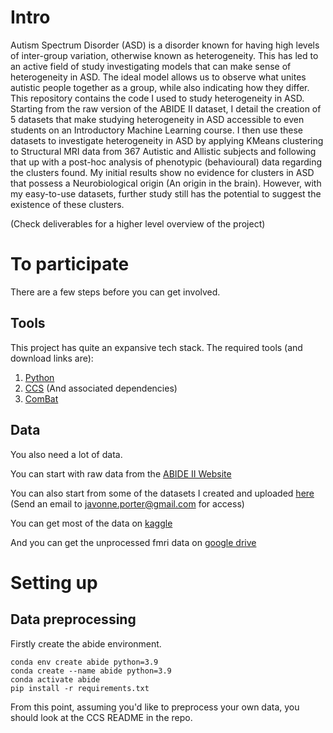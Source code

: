 # Intro

Autism Spectrum Disorder (ASD) is a disorder known for having high levels of inter-group variation, otherwise known as heterogeneity. This has led to an active field of study investigating models that can make sense of heterogeneity in ASD. The ideal model allows us to observe what unites autistic people together as a group, while also indicating how they differ. This repository contains the code I used to study heterogeneity in ASD. Starting from the raw version of the ABIDE II dataset, I detail the creation of 5 datasets that make studying heterogeneity in ASD accessible to even students on an Introductory Machine Learning course. I then use these datasets to investigate heterogeneity in ASD by applying KMeans clustering to Structural MRI data from 367 Autistic and Allistic subjects and following that up with a post-hoc analysis of phenotypic (behavioural) data regarding the clusters found. My initial results show no evidence for clusters in ASD that possess a Neurobiological origin (An origin in the brain). However, with my easy-to-use datasets, further study still has the potential to suggest the existence of these clusters.

(Check deliverables for a higher level overview of the project)

# To participate
There are a few steps before you can get involved.


## Tools

This project has quite an expansive tech stack. The required tools (and download links are):

1. [Python](https://www.python.org/)
2. [CCS](https://github.com/zuoxinian/CCS) (And associated dependencies)
3. [ComBat](https://github.com/Jfortin1/ComBatHarmonization) 

## Data

You also need a lot of data. 

You can start with raw data from the [ABIDE II Website](http://fcon_1000.projects.nitrc.org/indi/abide/abide_II.html)

You can also start from some of the datasets I created and uploaded [here](https://imperiallondon-my.sharepoint.com/:f:/g/personal/jp2923_ic_ac_uk/Evn-uxGaeDNCt9-6DZc-PkQBVJ8iFF1DiGTz4pu7e_lrRA) (Send an email to javonne.porter@gmail.com for access)

You can get most of the data on [kaggle](https://www.kaggle.com/datasets/javonne/abide-ii-sequential)

And you can get the unprocessed fmri data on [google drive](https://drive.google.com/file/d/1oqxdGFPdzVSj0zBHJdbbXl6UVswHqrtC/view?usp=sharing)


# Setting up

## Data preprocessing

Firstly create the abide environment.

``````
conda env create abide python=3.9
conda create --name abide python=3.9
conda activate abide
pip install -r requirements.txt
``````

From this point, assuming you'd like to preprocess your own data, you should look at the CCS README in the repo.

